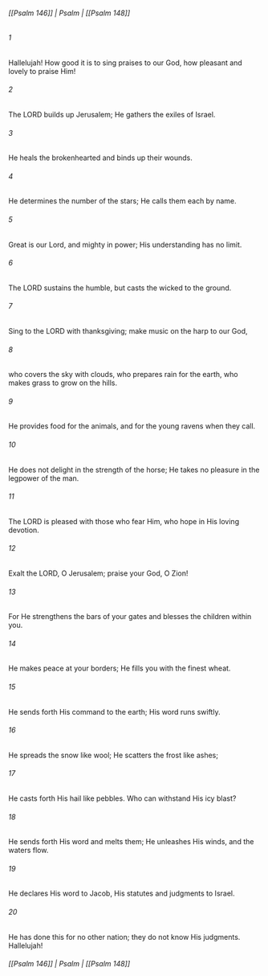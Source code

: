 ###### [[Psalm 146]] | Psalm | [[Psalm 148]]

###### 1
Hallelujah! How good it is to sing praises to our God, how pleasant and lovely to praise Him!
###### 2
The LORD builds up Jerusalem; He gathers the exiles of Israel.
###### 3
He heals the brokenhearted and binds up their wounds.
###### 4
He determines the number of the stars; He calls them each by name.
###### 5
Great is our Lord, and mighty in power; His understanding has no limit.
###### 6
The LORD sustains the humble, but casts the wicked to the ground.
###### 7
Sing to the LORD with thanksgiving; make music on the harp to our God,
###### 8
who covers the sky with clouds, who prepares rain for the earth, who makes grass to grow on the hills.
###### 9
He provides food for the animals, and for the young ravens when they call.
###### 10
He does not delight in the strength of the horse; He takes no pleasure in the legpower of the man.
###### 11
The LORD is pleased with those who fear Him, who hope in His loving devotion.
###### 12
Exalt the LORD, O Jerusalem; praise your God, O Zion!
###### 13
For He strengthens the bars of your gates and blesses the children within you.
###### 14
He makes peace at your borders; He fills you with the finest wheat.
###### 15
He sends forth His command to the earth; His word runs swiftly.
###### 16
He spreads the snow like wool; He scatters the frost like ashes;
###### 17
He casts forth His hail like pebbles. Who can withstand His icy blast?
###### 18
He sends forth His word and melts them; He unleashes His winds, and the waters flow.
###### 19
He declares His word to Jacob, His statutes and judgments to Israel.
###### 20
He has done this for no other nation; they do not know His judgments. Hallelujah!

###### [[Psalm 146]] | Psalm | [[Psalm 148]]
